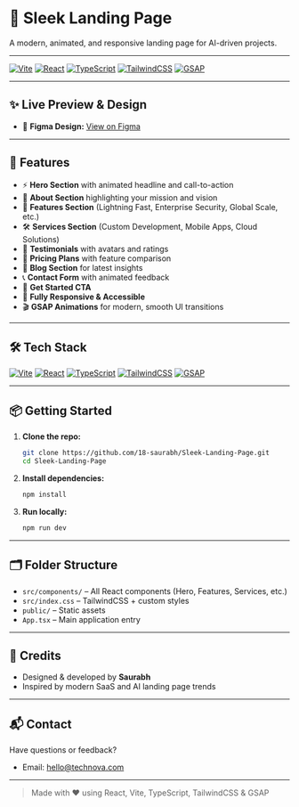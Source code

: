 # 🚀 Sleek Landing Page

A modern, animated, and responsive landing page for AI-driven projects.

---

[![Vite](https://img.shields.io/badge/Vite-5.4.2-646CFF?logo=vite&logoColor=fff)](https://vitejs.dev/) [![React](https://img.shields.io/badge/React-18.3.1-61DAFB?logo=react&logoColor=fff)](https://react.dev/) [![TypeScript](https://img.shields.io/badge/TypeScript-5.5.3-3178C6?logo=typescript&logoColor=fff)](https://www.typescriptlang.org/) [![TailwindCSS](https://img.shields.io/badge/TailwindCSS-3.4.1-06B6D4?logo=tailwindcss&logoColor=fff)](https://tailwindcss.com/) [![GSAP](https://img.shields.io/badge/GSAP-3.12.2-88CE02?logo=greensock&logoColor=fff)](https://greensock.com/gsap/)

---

## ✨ Live Preview & Design

- 🎨 **Figma Design:** [View on Figma](https://www.figma.com/design/Ntn67bFdLsT23ys0RbpF98/sleek-landing-page?node-id=0-1&t=jmQNSCQOkmtlqx4K-1)

---

## 🧩 Features

- ⚡ **Hero Section** with animated headline and call-to-action
- 🌟 **About Section** highlighting your mission and vision
- 🚀 **Features Section** (Lightning Fast, Enterprise Security, Global Scale, etc.)
- 🛠️ **Services Section** (Custom Development, Mobile Apps, Cloud Solutions)
- 💬 **Testimonials** with avatars and ratings
- 💸 **Pricing Plans** with feature comparison
- 📰 **Blog Section** for latest insights
- 📞 **Contact Form** with animated feedback
- 🎯 **Get Started CTA**
- 🦄 **Fully Responsive & Accessible**
- 🎬 **GSAP Animations** for modern, smooth UI transitions

---

## 🛠️ Tech Stack

<p align="left">
  <a href="https://vitejs.dev/" target="_blank"><img src="https://img.shields.io/badge/Vite-646CFF?style=for-the-badge&logo=vite&logoColor=white" alt="Vite" /></a>
  <a href="https://react.dev/" target="_blank"><img src="https://img.shields.io/badge/React-20232A?style=for-the-badge&logo=react&logoColor=61DAFB" alt="React" /></a>
  <a href="https://www.typescriptlang.org/" target="_blank"><img src="https://img.shields.io/badge/TypeScript-3178C6?style=for-the-badge&logo=typescript&logoColor=white" alt="TypeScript" /></a>
  <a href="https://tailwindcss.com/" target="_blank"><img src="https://img.shields.io/badge/TailwindCSS-06B6D4?style=for-the-badge&logo=tailwindcss&logoColor=white" alt="TailwindCSS" /></a>
  <a href="https://greensock.com/gsap/" target="_blank"><img src="https://img.shields.io/badge/GSAP-88CE02?style=for-the-badge&logo=greensock&logoColor=white" alt="GSAP" /></a>
</p>

---

## 📦 Getting Started

1. **Clone the repo:**
   ```bash
   git clone https://github.com/18-saurabh/Sleek-Landing-Page.git
   cd Sleek-Landing-Page
   ```
2. **Install dependencies:**
   ```bash
   npm install
   ```
3. **Run locally:**
   ```bash
   npm run dev
   ```

---

## 🗂️ Folder Structure

- `src/components/` – All React components (Hero, Features, Services, etc.)
- `src/index.css` – TailwindCSS + custom styles
- `public/` – Static assets
- `App.tsx` – Main application entry

---

## 🙌 Credits

- Designed & developed by **Saurabh**
- Inspired by modern SaaS and AI landing page trends

---

## 📬 Contact

Have questions or feedback?
- Email: [hello@technova.com](mailto:hello@technova.com)

---

> Made with ❤️ using React, Vite, TypeScript, TailwindCSS & GSAP
